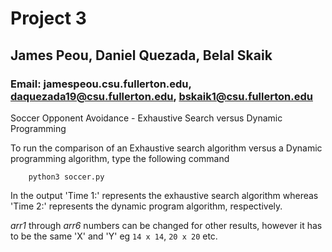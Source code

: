 # Project 3 
## James Peou, Daniel Quezada, Belal Skaik
### Email: jamespeou.csu.fullerton.edu, daquezada19@csu.fullerton.edu, bskaik1@csu.fullerton.edu

Soccer Opponent Avoidance - Exhaustive Search versus Dynamic Programming

To run the comparison of an Exhaustive search algorithm versus a Dynamic programming algorithm, type the following command
```
    python3 soccer.py
```
In the output 'Time 1:' represents the exhaustive search algorithm whereas 'Time 2:' represents the dynamic program algorithm, respectively. 


*arr1* through *arr6* numbers can be changed for other results, however it has to be the same 'X' and 'Y' eg `14 x 14`, `20 x 20` etc.

